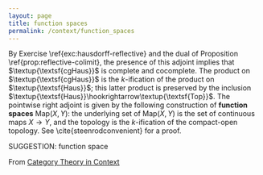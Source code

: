 ```yaml
---
layout: page
title: function spaces
permalink: /context/function_spaces
---
```

By Exercise \ref{exc:hausdorff-reflective} and the dual of Proposition \ref{prop:reflective-colimit}, the presence of this adjoint implies that $\textup{\textsf{cgHaus}}$ is complete and cocomplete. The product on $\textup{\textsf{cgHaus}}$ is the $k$-ification of the product on $\textup{\textsf{Haus}}$; this latter product is preserved by the inclusion $\textup{\textsf{Haus}}\hookrightarrow\textup{\textsf{Top}}$. The pointwise right adjoint is given by the following construction of **function spaces** $\mathrm{Map}(X,Y)$: the underlying set of $\mathrm{Map}(X,Y)$ is the set of continuous maps $X \to Y$, and the topology is the $k$-ification of the compact-open topology. See \cite{steenrodconvenient} for a proof.


SUGGESTION: function space

From [Category Theory in Context](https://mathgloss.github.io/MathGloss/context.html)